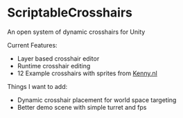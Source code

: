# ScriptableCrosshairs
An open system of dynamic crosshairs for Unity

Current Features:
* Layer based crosshair editor
* Runtime crosshair editing
* 12 Example crosshairs with sprites from [Kenny.nl](https://www.kenney.nl/assets/crosshair-pack)

Things I want to add:
* Dynamic crosshair placement for world space targeting
* Better demo scene with simple turret and fps
